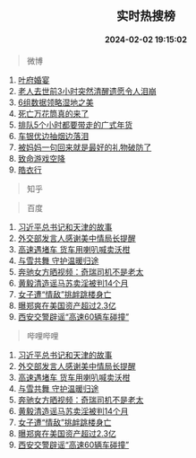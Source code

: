 <div align="center"><h2>实时热搜榜</h2><h4>2024-02-02 19:15:02</h4></div>

> 微博  

1. [叶府婚宴](https://s.weibo.com/weibo?q=%E5%8F%B6%E5%BA%9C%E5%A9%9A%E5%AE%B4&t=31&band_rank=1&Refer=top)<br />
2. [老人去世前3小时突然清醒遗愿令人泪崩](https://s.weibo.com/weibo?q=%23%E8%80%81%E4%BA%BA%E5%8E%BB%E4%B8%96%E5%89%8D3%E5%B0%8F%E6%97%B6%E7%AA%81%E7%84%B6%E6%B8%85%E9%86%92%E9%81%97%E6%84%BF%E4%BB%A4%E4%BA%BA%E6%B3%AA%E5%B4%A9%23&t=31&band_rank=2&Refer=top)<br />
3. [6组数据领略湿地之美](https://s.weibo.com/weibo?q=%236%E7%BB%84%E6%95%B0%E6%8D%AE%E9%A2%86%E7%95%A5%E6%B9%BF%E5%9C%B0%E4%B9%8B%E7%BE%8E%23&t=31&band_rank=3&Refer=top)<br />
4. [死亡万花筒真的来了](https://s.weibo.com/weibo?q=%23%E6%AD%BB%E4%BA%A1%E4%B8%87%E8%8A%B1%E7%AD%92%E7%9C%9F%E7%9A%84%E6%9D%A5%E4%BA%86%23&t=31&band_rank=4&Refer=top)<br />
5. [排队5个小时都要带走的广式年货](https://s.weibo.com/weibo?q=%23%E6%8E%92%E9%98%9F5%E4%B8%AA%E5%B0%8F%E6%97%B6%E9%83%BD%E8%A6%81%E5%B8%A6%E8%B5%B0%E7%9A%84%E5%B9%BF%E5%BC%8F%E5%B9%B4%E8%B4%A7%23&t=31&band_rank=5&Refer=top)<br />
6. [车银优边抽烟边落泪](https://s.weibo.com/weibo?q=%23%E8%BD%A6%E9%93%B6%E4%BC%98%E8%BE%B9%E6%8A%BD%E7%83%9F%E8%BE%B9%E8%90%BD%E6%B3%AA%23&t=31&band_rank=6&Refer=top)<br />
7. [被妈妈一句回来就是最好的礼物破防了](https://s.weibo.com/weibo?q=%23%E8%A2%AB%E5%A6%88%E5%A6%88%E4%B8%80%E5%8F%A5%E5%9B%9E%E6%9D%A5%E5%B0%B1%E6%98%AF%E6%9C%80%E5%A5%BD%E7%9A%84%E7%A4%BC%E7%89%A9%E7%A0%B4%E9%98%B2%E4%BA%86%23&t=31&band_rank=7&Refer=top)<br />
8. [致命游戏空降](https://s.weibo.com/weibo?q=%23%E8%87%B4%E5%91%BD%E6%B8%B8%E6%88%8F%E7%A9%BA%E9%99%8D%23&t=31&band_rank=8&Refer=top)<br />
9. [皓衣行](https://s.weibo.com/weibo?q=%E7%9A%93%E8%A1%A3%E8%A1%8C&t=31&band_rank=9&Refer=top)<br />

> 知乎  


> 百度  

1. [习近平总书记和天津的故事](https://www.baidu.com/s?wd=%E4%B9%A0%E8%BF%91%E5%B9%B3%E6%80%BB%E4%B9%A6%E8%AE%B0%E5%92%8C%E5%A4%A9%E6%B4%A5%E7%9A%84%E6%95%85%E4%BA%8B&sa=fyb_news&rsv_dl=fyb_news)<br />
2. [外交部发言人感谢美中情局长提醒](https://www.baidu.com/s?wd=%E5%A4%96%E4%BA%A4%E9%83%A8%E5%8F%91%E8%A8%80%E4%BA%BA%E6%84%9F%E8%B0%A2%E7%BE%8E%E4%B8%AD%E6%83%85%E5%B1%80%E9%95%BF%E6%8F%90%E9%86%92&sa=fyb_news&rsv_dl=fyb_news)<br />
3. [高速遇堵车 货车用喇叭喊卖沃柑](https://www.baidu.com/s?wd=%E9%AB%98%E9%80%9F%E9%81%87%E5%A0%B5%E8%BD%A6+%E8%B4%A7%E8%BD%A6%E7%94%A8%E5%96%87%E5%8F%AD%E5%96%8A%E5%8D%96%E6%B2%83%E6%9F%91&sa=fyb_news&rsv_dl=fyb_news)<br />
4. [与雪共舞 守护温暖归途](https://www.baidu.com/s?wd=%E4%B8%8E%E9%9B%AA%E5%85%B1%E8%88%9E+%E5%AE%88%E6%8A%A4%E6%B8%A9%E6%9A%96%E5%BD%92%E9%80%94&sa=fyb_news&rsv_dl=fyb_news)<br />
5. [奔驰女方晒视频：奇瑞司机不是老太](https://www.baidu.com/s?wd=%E5%A5%94%E9%A9%B0%E5%A5%B3%E6%96%B9%E6%99%92%E8%A7%86%E9%A2%91%EF%BC%9A%E5%A5%87%E7%91%9E%E5%8F%B8%E6%9C%BA%E4%B8%8D%E6%98%AF%E8%80%81%E5%A4%AA&sa=fyb_news&rsv_dl=fyb_news)<br />
6. [黄毅清造谣马苏卖淫被判14个月](https://www.baidu.com/s?wd=%E9%BB%84%E6%AF%85%E6%B8%85%E9%80%A0%E8%B0%A3%E9%A9%AC%E8%8B%8F%E5%8D%96%E6%B7%AB%E8%A2%AB%E5%88%A414%E4%B8%AA%E6%9C%88&sa=fyb_news&rsv_dl=fyb_news)<br />
7. [女子遭“情敌”挑衅跳楼身亡](https://www.baidu.com/s?wd=%E5%A5%B3%E5%AD%90%E9%81%AD%E2%80%9C%E6%83%85%E6%95%8C%E2%80%9D%E6%8C%91%E8%A1%85%E8%B7%B3%E6%A5%BC%E8%BA%AB%E4%BA%A1&sa=fyb_news&rsv_dl=fyb_news)<br />
8. [曝郑爽在美国资产超过2.3亿](https://www.baidu.com/s?wd=%E6%9B%9D%E9%83%91%E7%88%BD%E5%9C%A8%E7%BE%8E%E5%9B%BD%E8%B5%84%E4%BA%A7%E8%B6%85%E8%BF%872.3%E4%BA%BF&sa=fyb_news&rsv_dl=fyb_news)<br />
9. [西安交警辟谣“高速60辆车碰撞”](https://www.baidu.com/s?wd=%E8%A5%BF%E5%AE%89%E4%BA%A4%E8%AD%A6%E8%BE%9F%E8%B0%A3%E2%80%9C%E9%AB%98%E9%80%9F60%E8%BE%86%E8%BD%A6%E7%A2%B0%E6%92%9E%E2%80%9D&sa=fyb_news&rsv_dl=fyb_news)<br />

> 哔哩哔哩  

1. [习近平总书记和天津的故事](https://www.baidu.com/s?wd=%E4%B9%A0%E8%BF%91%E5%B9%B3%E6%80%BB%E4%B9%A6%E8%AE%B0%E5%92%8C%E5%A4%A9%E6%B4%A5%E7%9A%84%E6%95%85%E4%BA%8B&sa=fyb_news&rsv_dl=fyb_news)<br />
2. [外交部发言人感谢美中情局长提醒](https://www.baidu.com/s?wd=%E5%A4%96%E4%BA%A4%E9%83%A8%E5%8F%91%E8%A8%80%E4%BA%BA%E6%84%9F%E8%B0%A2%E7%BE%8E%E4%B8%AD%E6%83%85%E5%B1%80%E9%95%BF%E6%8F%90%E9%86%92&sa=fyb_news&rsv_dl=fyb_news)<br />
3. [高速遇堵车 货车用喇叭喊卖沃柑](https://www.baidu.com/s?wd=%E9%AB%98%E9%80%9F%E9%81%87%E5%A0%B5%E8%BD%A6+%E8%B4%A7%E8%BD%A6%E7%94%A8%E5%96%87%E5%8F%AD%E5%96%8A%E5%8D%96%E6%B2%83%E6%9F%91&sa=fyb_news&rsv_dl=fyb_news)<br />
4. [与雪共舞 守护温暖归途](https://www.baidu.com/s?wd=%E4%B8%8E%E9%9B%AA%E5%85%B1%E8%88%9E+%E5%AE%88%E6%8A%A4%E6%B8%A9%E6%9A%96%E5%BD%92%E9%80%94&sa=fyb_news&rsv_dl=fyb_news)<br />
5. [奔驰女方晒视频：奇瑞司机不是老太](https://www.baidu.com/s?wd=%E5%A5%94%E9%A9%B0%E5%A5%B3%E6%96%B9%E6%99%92%E8%A7%86%E9%A2%91%EF%BC%9A%E5%A5%87%E7%91%9E%E5%8F%B8%E6%9C%BA%E4%B8%8D%E6%98%AF%E8%80%81%E5%A4%AA&sa=fyb_news&rsv_dl=fyb_news)<br />
6. [黄毅清造谣马苏卖淫被判14个月](https://www.baidu.com/s?wd=%E9%BB%84%E6%AF%85%E6%B8%85%E9%80%A0%E8%B0%A3%E9%A9%AC%E8%8B%8F%E5%8D%96%E6%B7%AB%E8%A2%AB%E5%88%A414%E4%B8%AA%E6%9C%88&sa=fyb_news&rsv_dl=fyb_news)<br />
7. [女子遭“情敌”挑衅跳楼身亡](https://www.baidu.com/s?wd=%E5%A5%B3%E5%AD%90%E9%81%AD%E2%80%9C%E6%83%85%E6%95%8C%E2%80%9D%E6%8C%91%E8%A1%85%E8%B7%B3%E6%A5%BC%E8%BA%AB%E4%BA%A1&sa=fyb_news&rsv_dl=fyb_news)<br />
8. [曝郑爽在美国资产超过2.3亿](https://www.baidu.com/s?wd=%E6%9B%9D%E9%83%91%E7%88%BD%E5%9C%A8%E7%BE%8E%E5%9B%BD%E8%B5%84%E4%BA%A7%E8%B6%85%E8%BF%872.3%E4%BA%BF&sa=fyb_news&rsv_dl=fyb_news)<br />
9. [西安交警辟谣“高速60辆车碰撞”](https://www.baidu.com/s?wd=%E8%A5%BF%E5%AE%89%E4%BA%A4%E8%AD%A6%E8%BE%9F%E8%B0%A3%E2%80%9C%E9%AB%98%E9%80%9F60%E8%BE%86%E8%BD%A6%E7%A2%B0%E6%92%9E%E2%80%9D&sa=fyb_news&rsv_dl=fyb_news)<br />
